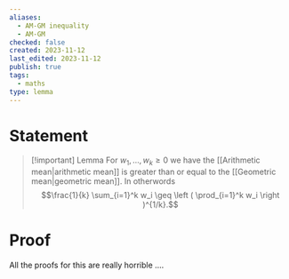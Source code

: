 ```yaml
---
aliases:
  - AM-GM inequality
  - AM-GM
checked: false
created: 2023-11-12
last_edited: 2023-11-12
publish: true
tags:
  - maths
type: lemma
---
```

# Statement

> [!important] Lemma
> For $w_1, \ldots, w_k \geq 0$ we have the [[Arithmetic mean|arithmetic mean]] is greater than or equal to the [[Geometric mean|geometric mean]]. In otherwords
> $$\frac{1}{k} \sum_{i=1}^k w_i \geq \left ( \prod_{i=1}^k w_i \right )^{1/k}.$$

# Proof

All the proofs for this are really horrible ....
